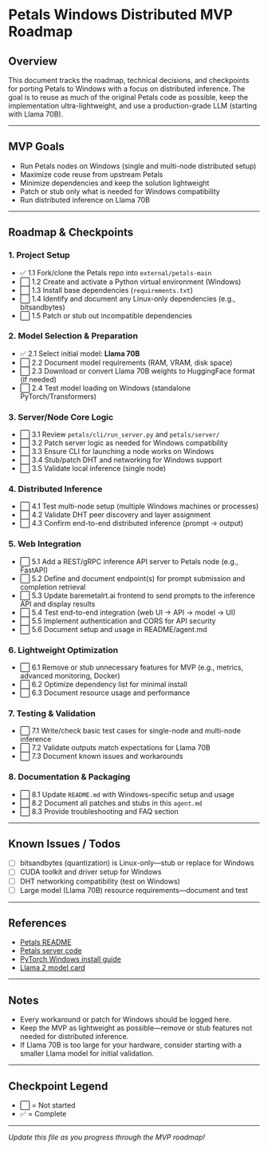 # Petals Windows Distributed MVP Roadmap

## Overview
This document tracks the roadmap, technical decisions, and checkpoints for porting Petals to Windows with a focus on distributed inference. The goal is to reuse as much of the original Petals code as possible, keep the implementation ultra-lightweight, and use a production-grade LLM (starting with Llama 70B).

---

## MVP Goals
- Run Petals nodes on Windows (single and multi-node distributed setup)
- Maximize code reuse from upstream Petals
- Minimize dependencies and keep the solution lightweight
- Patch or stub only what is needed for Windows compatibility
- Run distributed inference on Llama 70B

---

## Roadmap & Checkpoints

### 1. Project Setup
- ✅ 1.1 Fork/clone the Petals repo into `external/petals-main`
- ⬜ 1.2 Create and activate a Python virtual environment (Windows)
- ⬜ 1.3 Install base dependencies (`requirements.txt`)
- ⬜ 1.4 Identify and document any Linux-only dependencies (e.g., bitsandbytes)
- ⬜ 1.5 Patch or stub out incompatible dependencies

### 2. Model Selection & Preparation
- ✅ 2.1 Select initial model: **Llama 70B**
- ⬜ 2.2 Document model requirements (RAM, VRAM, disk space)
- ⬜ 2.3 Download or convert Llama 70B weights to HuggingFace format (if needed)
- ⬜ 2.4 Test model loading on Windows (standalone PyTorch/Transformers)

### 3. Server/Node Core Logic
- ⬜ 3.1 Review `petals/cli/run_server.py` and `petals/server/`
- ⬜ 3.2 Patch server logic as needed for Windows compatibility
- ⬜ 3.3 Ensure CLI for launching a node works on Windows
- ⬜ 3.4 Stub/patch DHT and networking for Windows support
- ⬜ 3.5 Validate local inference (single node)

### 4. Distributed Inference
- ⬜ 4.1 Test multi-node setup (multiple Windows machines or processes)
- ⬜ 4.2 Validate DHT peer discovery and layer assignment
- ⬜ 4.3 Confirm end-to-end distributed inference (prompt → output)

### 5. Web Integration
- ⬜ 5.1 Add a REST/gRPC inference API server to Petals node (e.g., FastAPI)
- ⬜ 5.2 Define and document endpoint(s) for prompt submission and completion retrieval
- ⬜ 5.3 Update baremetalrt.ai frontend to send prompts to the inference API and display results
- ⬜ 5.4 Test end-to-end integration (web UI → API → model → UI)
- ⬜ 5.5 Implement authentication and CORS for API security
- ⬜ 5.6 Document setup and usage in README/agent.md

### 6. Lightweight Optimization
- ⬜ 6.1 Remove or stub unnecessary features for MVP (e.g., metrics, advanced monitoring, Docker)
- ⬜ 6.2 Optimize dependency list for minimal install
- ⬜ 6.3 Document resource usage and performance

### 7. Testing & Validation
- ⬜ 7.1 Write/check basic test cases for single-node and multi-node inference
- ⬜ 7.2 Validate outputs match expectations for Llama 70B
- ⬜ 7.3 Document known issues and workarounds

### 8. Documentation & Packaging
- ⬜ 8.1 Update `README.md` with Windows-specific setup and usage
- ⬜ 8.2 Document all patches and stubs in this `agent.md`
- ⬜ 8.3 Provide troubleshooting and FAQ section

---

## Known Issues / Todos
- [ ] bitsandbytes (quantization) is Linux-only—stub or replace for Windows
- [ ] CUDA toolkit and driver setup for Windows
- [ ] DHT networking compatibility (test on Windows)
- [ ] Large model (Llama 70B) resource requirements—document and test

---

## References
- [Petals README](../README.md)
- [Petals server code](petals/server/)
- [PyTorch Windows install guide](https://pytorch.org/get-started/locally/)
- [Llama 2 model card](https://huggingface.co/meta-llama/Llama-2-70b-hf)

---

## Notes
- Every workaround or patch for Windows should be logged here.
- Keep the MVP as lightweight as possible—remove or stub features not needed for distributed inference.
- If Llama 70B is too large for your hardware, consider starting with a smaller Llama model for initial validation.

---

## Checkpoint Legend
- ⬜ = Not started
- ✅ = Complete

---
*Update this file as you progress through the MVP roadmap!*
